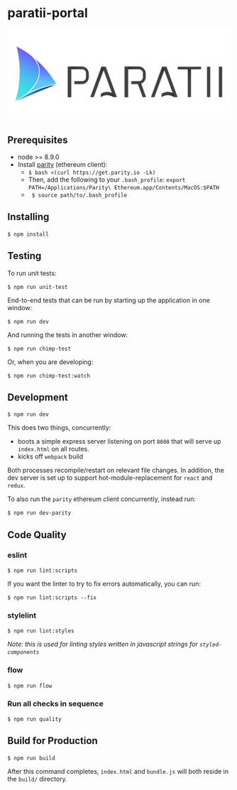 # paratii-portal

![](./src/assets/img/paratii_logo.png)

## Prerequisites

* node >= 8.9.0
* Install [parity](https://github.com/paritytech/parity) (ethereum client):
    * ```$ bash <(curl https://get.parity.io -Lk)```
    * Then, add the following to your `.bash_profile`: `export PATH=/Applications/Parity\ Ethereum.app/Contents/MacOS:$PATH`
    * ``` $ source path/to/.bash_profile```



## Installing

    $ npm install


## Testing

To run unit tests:

    $ npm run unit-test

End-to-end tests that can be run by starting up the application in one window:

    $ npm run dev

And running the tests in another window:

    $ npm run chimp-test

Or, when you are developing:

    $ npm run chimp-test:watch


## Development

    $ npm run dev

This does two things, concurrently:

* boots a simple express server listening on port `8080` that will serve up `index.html` on all routes.
* kicks off `webpack` build

Both processes recompile/restart on relevant file changes. In addition, the dev server is set up to support hot-module-replacement for `react` and `redux`.

To also run the `parity` ethereum client concurrently, instead run:

    $ npm run dev-parity

## Code Quality

### eslint

    $ npm run lint:scripts

If you want the linter to try to fix errors automatically, you can run:

    $ npm run lint:scripts --fix

### stylelint

    $ npm run lint:styles

_Note: this is used for linting styles written in javascript strings for `styled-components`_

### flow

    $ npm run flow


### Run all checks in sequence

    $ npm run quality

## Build for Production

    $ npm run build

After this command completes, `index.html` and `bundle.js` will both reside in the `build/` directory.
